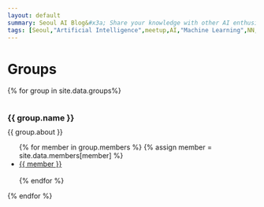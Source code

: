 ```yaml
---
layout: default
summary: Seoul AI Blog&#x3a; Share your knowledge with other AI enthusiasts!
tags: [Seoul,"Artificial Intelligence",meetup,AI,"Machine Learning",NN,"Neural Networks",Korea,Gangnam]
---
```


# Groups

{% for group in site.data.groups%}
  <div>
      <h3 style="display:inline-block;margin-bottom:0px">{{ group.name }}</h3><br>
      <p style="text-align:justify;margin-top:10px;">
        {{ group.about }}
      </p>
      <ul>
      {% for member in group.members %}
        {% assign member = site.data.members[member] %}
        <li><a href="{{ site.url }}/members/{{ member }}">{{ member }}</a></li><br>
      {% endfor %}
      </ul>
  </div>
{% endfor %}
